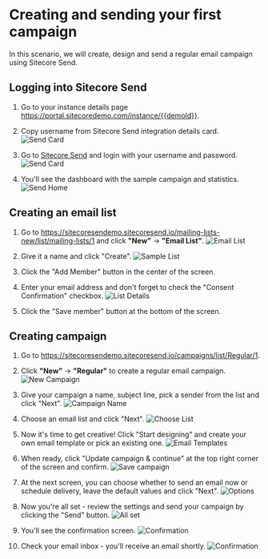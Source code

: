 # Creating and sending your first campaign

In this scenario, we will create, design and send a regular email campaign using Sitecore Send.

## Logging into Sitecore Send

1. Go to your instance details page <https://portal.sitecoredemo.com/instance/{{demoId}}>.

1. Copy username from Sitecore Send integration details card.
![Send Card](./media/send-card.png)

1. Go to [Sitecore Send](https://sitecoresendemo.sitecoresend.io) and login with your username and password.
![Send Card](./media/send-login.png)

1. You'll see the dashboard with the sample campaign and statistics.
![Send Home](./media/send-home.png)

## Creating an email list

1. Go to <https://sitecoresendemo.sitecoresend.io/mailing-lists-new/list/mailing-lists/1> and click **"New"** -> **"Email List"**.
![Email List](./media/email-list-new.png)

1. Give it a name and click "Create".
![Sample List](./media/sample-list.png)

1. Click the "Add Member" button in the center of the screen.

1. Enter your email address and don't forget to check the "Consent Confirmation" checkbox.
![List Details](./media/list-details.png)

1. Click the "Save member" button at the bottom of the screen.

## Creating campaign

1. Go to <https://sitecoresendemo.sitecoresend.io/campaigns/list/Regular/1>.

1. Click **"New"** -> **"Regular"** to create a regular email campaign.
![New Campaign](./media/new-campaign.png)

1. Give your campaign a name, subject line, pick a sender from the list and click "Next".
![Campaign Name](./media/campaign-name.png)

1. Choose an email list and click "Next".
![Choose List](./media/choose-list.png)

1. Now it's time to get creative! Click "Start designing" and create your own email template or pick an existing one.
![Email Templates](./media/email-templates.png)

1. When ready, click "Update campaign & continue" at the top right corner of the screen and confirm.
![Save campaign](./media/save-campaign.png)

1. At the next screen, you can choose whether to send an email now or schedule delivery, leave the default values and click "Next".
![Options](./media/options.png)

1. Now you're all set - review the settings and send your campaign by clicking the "Send" button.
![All set](./media/all-set.png)

1. You'll see the confirmation screen.
![Confirmation](./media/did-it.png)

1. Check your email inbox - you'll receive an email shortly.
![Confirmation](./media/inbox.png)
